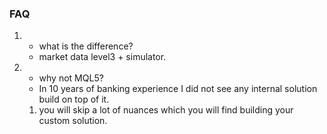 ### FAQ
1.
   - what is the difference?
   - market data level3 + simulator.

2.
   - why not MQL5?
   - In 10 years of banking experience I did not see any internal solution build on top of it.
    1) you will skip a lot of nuances which you will find building your custom solution.
     
